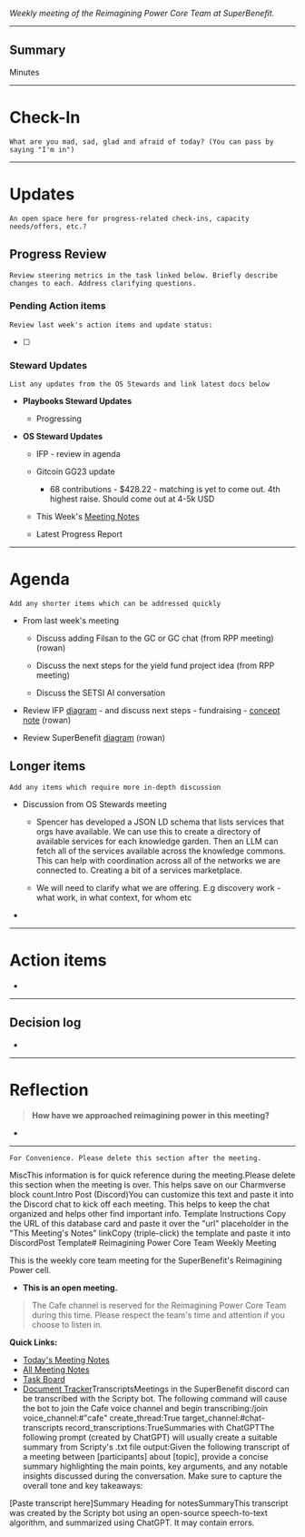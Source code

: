_Weekly meeting of the Reimagining Power Core Team at SuperBenefit._

---

## Summary

Minutes 

---

# Check-In

`What are you mad, sad, glad and afraid of today? (You can pass by saying "I'm in")`

---

# Updates

`An open space here for progress-related check-ins, capacity needs/offers, etc.?`

## Progress Review

`Review steering metrics in the task linked below. Briefly describe changes to each. Address clarifying questions.`

   

### Pending Action items

`Review last week's action items and update status:`

- [ ]  

### Steward Updates

`List any updates from the OS Stewards and link latest docs below`

- **Playbooks Steward Updates**

  - Progressing

- **OS Steward Updates**

  - IFP - review in agenda

  - Gitcoin GG23 update

    - 68 contributions - $428.22 - matching is yet to come out. 4th highest raise. Should come out at 4-5k USD

  - This Week's [Meeting Notes](https://app.charmverse.io/superbenefit/os-stewards-meeting-35-15-4-25-21228105673980524)

  - Latest Progress Report

---

# Agenda

`Add any shorter items which can be addressed quickly`

- From last week's meeting 

  - Discuss adding Filsan to the GC or GC chat (from RPP meeting) (rowan)

  - Discuss the next steps for the yield fund project idea (from RPP meeting) 

  - Discuss the SETSI AI conversation 

- Review IFP [diagram](https://www.figma.com/board/ct2DHgl4NjNEyqOadB13ml/Reimagining-Power---Project-Planning?node-id=0-1&t=ZYr6TENCupV8rlD1-1) - and discuss next steps - fundraising - [concept note](https://app.charmverse.io/superbenefit/infinite-front-porch-concept-note-8671287658579254) (rowan)

- Review SuperBenefit [diagram](https://www.figma.com/board/ct2DHgl4NjNEyqOadB13ml/Reimagining-Power---Project-Planning?node-id=0-1&t=ZYr6TENCupV8rlD1-1) (rowan)

## Longer items

`Add any items which require more in-depth discussion`

- Discussion from OS Stewards meeting 

  - Spencer has developed a JSON LD schema that lists services that orgs have available. We can use this to create a directory of available services for each knowledge garden. Then an LLM can fetch all of the services available across the knowledge commons. This can help with coordination across all of the networks we are connected to. Creating a bit of a services marketplace. 

  - We will need to clarify what we are offering. E.g discovery work - what work, in what context, for whom etc

- 

---

# Action items

- 

---

## Decision log

-    

---

# Reflection 

> **How have we approached reimagining power in this meeting?**

-  

---

`For Convenience. Please delete this section after the meeting.`

MiscThis information is for quick reference during the meeting.Please delete this section when the meeting is over. This helps save on our Charmverse block count.Intro Post (Discord)You can customize this text and paste it into the Discord chat to kick off each meeting. This helps to keep the chat organized and helps other find important info. Template Instructions Copy the URL of this database card and paste it over the "url" placeholder in the "This Meeting's Notes" linkCopy (triple-click) the template and paste it into DiscordPost Template# Reimagining Power Core Team Weekly Meeting

This is the weekly core team meeting for the SuperBenefit's Reimagining Power cell.

- __This is an **open** meeting.__  
> The Cafe channel is reserved for the Reimagining Power Core Team during this time. Please respect the team's time and attention if you choose to listen in.

**Quick Links:**
- [Today's Meeting Notes](url)  
- [All Meeting Notes](https://app.charmverse.io/superbenefit/meeting-notes-reimagining-power-9995214806368862)  
- [Task Board](https://app.charmverse.io/superbenefit/task-board-reimagining-power-18270894134568505)
- [Document Tracker](https://app.charmverse.io/superbenefit/documents-reimagining-power-8236079332321762)TranscriptsMeetings in the SuperBenefit discord can be transcribed with the Scripty bot. The following command will cause the bot to join the Cafe voice channel and begin transcribing:/join voice_channel:#"cafe" create_thread:True target_channel:#chat-transcripts record_transcriptions:TrueSummaries with ChatGPTThe following prompt (created by ChatGPT) will usually create a suitable summary from Scripty's .txt file output:Given the following transcript of a meeting between [participants] about [topic], provide a concise summary highlighting the main points, key arguments, and any notable insights discussed during the conversation. Make sure to capture the overall tone and key takeaways:

[Paste transcript here]Summary Heading for notesSummaryThis transcript was created by the Scripty bot using an open-source speech-to-text algorithm, and summarized using ChatGPT. It may contain errors.<Paste summary here>

# 